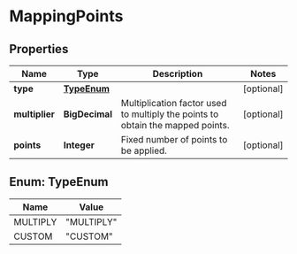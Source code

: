 

# MappingPoints


## Properties

| Name | Type | Description | Notes |
|------------ | ------------- | ------------- | -------------|
|**type** | [**TypeEnum**](#TypeEnum) |  |  [optional] |
|**multiplier** | **BigDecimal** | Multiplication factor used to multiply the points to obtain the mapped points. |  [optional] |
|**points** | **Integer** | Fixed number of points to be applied. |  [optional] |



## Enum: TypeEnum

| Name | Value |
|---- | -----|
| MULTIPLY | &quot;MULTIPLY&quot; |
| CUSTOM | &quot;CUSTOM&quot; |



